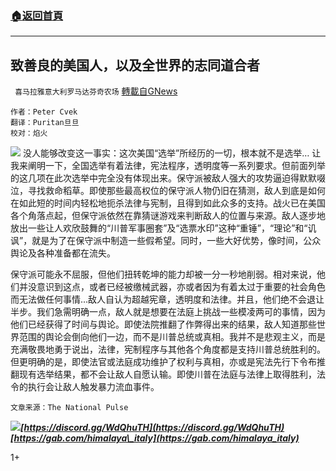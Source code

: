 ###  [:house:返回首頁](https://github.com/ourhimalayas/txt)
---

## 致善良的美国人，以及全世界的志同道合者
` 喜马拉雅意大利罗马达芬奇农场` [轉載自GNews](https://gnews.org/zh-hans/584982/)

```
作者：Peter Cvek
翻译：Puritan旦旦
校对：焰火
```

![](https://gnews-media-offload.s3.amazonaws.com/wp-content/uploads/2020/11/23053757/Pasted-Graphic.tiff)
没人能够改变这一事实：这次美国“选举”所经历的一切，根本就不是选举… 让我来阐明一下，全国选举有着法律，宪法程序，透明度等一系列要求。但前面列举的这几项在此次选举中完全没有体现出来。保守派被敌人强大的攻势逼迫得默默啜泣，寻找救命稻草。即使那些最高权位的保守派人物仍旧在猜测，敌人到底是如何在如此短的时间内轻松地扼杀法律与宪制，且得到如此众多的支持。战火已在美国各个角落点起，但保守派依然在靠猜谜游戏来判断敌人的位置与来源。敌人逐步地放出一些让人欢欣鼓舞的“川普军事圈套”及“选票水印”这种“重锤”，“理论”和“讥讽”，就是为了在保守派中制造一些假希望。同时，一些大好优势，像时间，公众舆论及各种准备都在流失。

保守派可能永不屈服，但他们扭转乾坤的能力却被一分一秒地削弱。相对来说，他们并没意识到这点，或者已经被缴械武器，亦或者因为有着太过于重要的社会角色而无法做任何事情…敌人自认为超越宪章，透明度和法律。并且，他们绝不会退让半步。我们急需明确一点，敌人就是想要在法庭上挑战一些模凌两可的事情，因为他们已经获得了时间与舆论。即使法院推翻了作弊得出来的结果，敌人知道那些世界范围的舆论会倒向他们一边，而不是川普总统或真相。我并不是悲观主义，而是充满敬畏地勇于说出，法律，宪制程序与其他各个角度都是支持川普总统胜利的。但更明确的是，即使法官或法庭成功维护了权利与真相，亦或是宪法先行下令布推翻现有选举结果，都不会让敌人自愿认输。即使川普在法庭与法律上取得胜利，法令的执行会让敌人触发暴力流血事件。


```
文章来源：The National Pulse
```


![]()![](https://gnews-media-offload.s3.amazonaws.com/wp-content/uploads/2020/11/20123921/qrcode-2.png)***[https://discord.gg/WdQhuTH](https://discord.gg/WdQhuTH)
 [https://gab.com/himalaya\_italy](https://gab.com/himalaya_italy)***

1+
